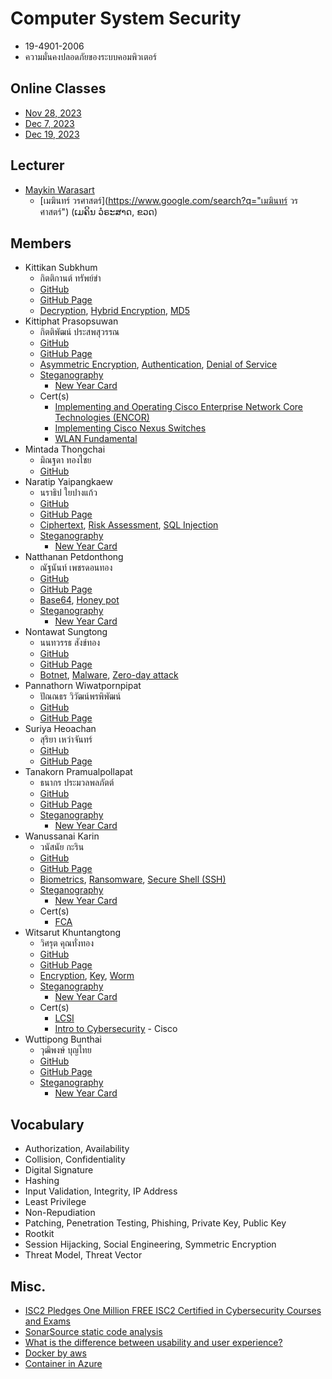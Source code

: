 # Computer System Security
+ 19-4901-2006
+ ความมั่นคงปลอดภัยของระบบคอมพิวเตอร์

## Online Classes
+ [Nov 28, 2023](https://youtu.be/--J-o7B9L3E)
+ [Dec 7, 2023](https://youtu.be/PjfmIVBiMx4)
+ [Dec 19, 2023](https://youtu.be/NnTnY7JUuG4)

## Lecturer
+ [Maykin Warasart](https://www.google.com/search?q=Maykin+Warasart)
    + [เมฆินทร์ วรศาสตร์](https://www.google.com/search?q="เมฆินทร์ วรศาสตร์") (ເມຄິນ ວໍຣະສາດ, ຂວດ)

## Members
+ Kittikan Subkhum
    + กิตติกานต์ ทรัพย์ขำ
    + [GitHub](https://github.com/Kittikan1810)
    + [GitHub Page](https://Kittikan1810.github.io/)
    + [Decryption](https://kittikan1810.github.io/Decryption), [Hybrid Encryption](https://kittikan1810.github.io/Hybrid_encryption), [MD5](https://kittikan1810.github.io/MD5)
+ Kittiphat Prasopsuwan
    + กิตติพัฒน์ ประสพสุวรรณ
    + [GitHub](https://github.com/aomnutza58)
    + [GitHub Page](https://aomnutza58.github.io/)
    + [Asymmetric Encryption](https://aomnutza58.github.io/asymmetric_encryption), [Authentication](https://aomnutza58.github.io/Authentication), [Denial of Service](https://aomnutza58.github.io/denial_of_service) 
    + [Steganography](https://www.edchart.com/free-online-converters/steganographic-decoder.php)
        + [New Year Card](https://aomnutza58.github.io/Steganography)
    + Cert(s)
        + [Implementing and Operating Cisco Enterprise Network Core Technologies (ENCOR)](https://aomnutza58.github.io/CERTENCOR.html)
        + [Implementing Cisco Nexus Switches](https://aomnutza58.github.io/CERTNEXUS.html)
        + [WLAN Fundamental](https://aomnutza58.github.io/CERTWLAN.html)
+ Mintada Thongchai
    + มิณฐดา ทองไชย
    + [GitHub](https://github.com/MinFluk)
+ Naratip Yaipangkaew
    + นราธิป ใยปางแก้ว
    + [GitHub](https://github.com/Mon5te2)
    + [GitHub Page](https://Mon5te2.github.io/)
    + [Ciphertext](https://mon5te2.github.io/Ciphertext), [Risk Assessment](https://mon5te2.github.io/RiskAssessment), [SQL Injection](https://mon5te2.github.io/SQLinjection)
    + [Steganography](https://stylesuxx.github.io/steganography/)
        + [New Year Card](https://mon5te2.github.io/Card)
+ Natthanan Petdonthong
    + ณัฐนันท์ เพชรดอนทอง
    + [GitHub](https://github.com/Natthanan2002)
    + [GitHub Page](https://natthanan2002.github.io/)
    + [Base64](https://natthanan2002.github.io/Base64), [Honey pot](https://natthanan2002.github.io/HoneyPot)
    + [Steganography](https://stylesuxx.github.io/steganography/)
        + [New Year Card](https://natthanan2002.github.io/NewYearCard)
+ Nontawat Sungtong
    + นนทวรรธ สังข์ทอง
    + [GitHub](https://github.com/NontawatstJo)
    + [GitHub Page](https://nontawatstjo.github.io/)
    + [Botnet](https://nontawatstjo.github.io/Botnet), [Malware](https://nontawatstjo.github.io/Malware), [Zero-day attack](https://nontawatstjo.github.io/Zero-day-attack)
+ Pannathorn Wiwatpornpipat
    + ปัณณธร วิวัฒน์พรพิพัฒน์
    + [GitHub](https://github.com/Toeng152)
    + [GitHub Page](https://toeng152.github.io/)
+ Suriya Heoachan
    + สุริยา เหว่าจันทร์
    + [GitHub](https://github.com/SuriyaNongnot)
    + [GitHub Page](https://suriyanongnot.github.io/)
+ Tanakorn Pramualpollapat
    + ธนากร ประมวลพลภัตต์
    + [GitHub](https://github.com/tanakorn5670)
    + [GitHub Page](https://tanakorn5670.github.io/)
    + [Steganography](https://stylesuxx.github.io/steganography/)
        + [New Year Card](https://tanakorn5670.github.io/card)
+ Wanussanai Karin
    + วนัสนัย กะริน
    + [GitHub](https://github.com/freel2545)
    + [GitHub Page](https://freel2545.github.io/)
    + [Biometrics](https://freel2545.github.io/Biometrics), [Ransomware](https://freel2545.github.io/Ransomware), [Secure Shell (SSH)](https://freel2545.github.io/SecureShell)
    + [Steganography](https://stylesuxx.github.io/steganography/)
        + [New Year Card](https://freel2545.github.io/Steganography) 
    + Cert(s)
        + [FCA](https://freel2545.github.io/Cert_FortiGate7.4.html)
+ Witsarut Khuntangtong
    + วิศรุต คุณทั่งทอง
    + [GitHub](https://github.com/witsarut42)
    + [GitHub Page](https://witsarut42.github.io/)
    + [Encryption](https://witsarut42.github.io/Encryption), [Key](https://witsarut42.github.io/Key), [Worm](https://witsarut42.github.io/Worm)
    + [Steganography](https://stylesuxx.github.io/steganography/)
        + [New Year Card](https://witsarut42.github.io/Card)
    + Cert(s)
        + [LCSI](https://witsarut42.github.io/Cert/LINK/LCSI.pdf)
        + [Intro to Cybersecurity](https://witsarut42.github.io/Cert/Cisco/IntroductionCybersecurity.pdf) - Cisco
+ Wuttipong Bunthai
    + วุฒิพงษ์ บุญไทย
    + [GitHub](https://github.com/kQx2003)
    + [GitHub Page](https://kqx2003.github.io/)
    + [Steganography](https://stylesuxx.github.io/steganography/)
        + [New Year Card](https://kqx2003.github.io/Steganography)

## Vocabulary
+ Authorization, Availability
+ Collision, Confidentiality
+ Digital Signature
+ Hashing
+ Input Validation, Integrity, IP Address
+ Least Privilege
+ Non-Repudiation
+ Patching, Penetration Testing, Phishing, Private Key, Public Key
+ Rootkit
+ Session Hijacking, Social Engineering, Symmetric Encryption
+ Threat Model, Threat Vector

## Misc.
+ [ISC2 Pledges One Million FREE ISC2 Certified in Cybersecurity Courses and Exams](https://www.isc2.org/landing/1mcc)
+ [SonarSource static code analysis](https://rules.sonarsource.com/)
+ [What is the difference between usability and user experience?](https://www.facebook.com/photo?fbid=752443273561861)
+ [Docker by aws](https://aws.amazon.com/th/docker/)
+ [Container in Azure](https://learn.microsoft.com/en-us/training/paths/administer-containers-in-azure/)